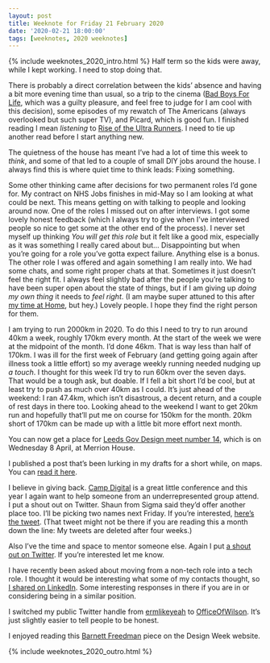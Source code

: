 ```yaml
---
layout: post
title: Weeknote for Friday 21 February 2020
date: '2020-02-21 18:00:00'
tags: [weeknotes, 2020 weeknotes]
---
```

{% include weeknotes_2020_intro.html %}
Half term so the kids were away, while I kept working. I need to stop doing that.

There is probably a direct correlation between the kids’ absence and having a bit more evening time than usual, so a trip to the cinema ([Bad Boys For Life](https://www.imdb.com/title/tt1502397/), which was a guilty pleasure, and feel free to judge for I am cool with this decision), some episodes of my rewatch of The Americans (always overlooked but such super TV), and Picard, which is good fun. I finished reading I mean _listening_ to [Rise of the Ultra Runners](https://www.goodreads.com/book/show/50792074-the-rise-of-the-ultra-runners). I need to tie up another read before I start anything new.

The quietness of the house has meant I’ve had a lot of time this week to _think_, and some of that led to a couple of small DIY jobs around the house. I always find this is where quiet time to think leads: Fixing something.

Some other thinking came after decisions for two permanent roles I’d gone for. My contract on NHS Jobs finishes in mid-May so I am looking at what could be next. This means getting on with talking to people and looking around now. One of the roles I missed out on after interviews. I got some lovely honest feedback (which I always try to give when I’ve interviewed people so nice to get some at the other end of the process). I never set myself up thinking _You will get this role_ but it felt like a good mix, especially as it was something I really cared about but… Disappointing but when you’re going for a role you’ve gotta expect failure. Anything else is a bonus. The other role I was offered and again something I am really into. We had some chats, and some right proper chats at that. Sometimes it just doesn’t feel the right fit. I always feel slightly bad after the people you’re talking to have been super open about the state of things, but if I am giving up _doing my own thing_  it needs to _feel right_. (I am maybe super attuned to this after [my time at Home](https://www.prolificnorth.co.uk/digital/featured/2014/03/simon-wilson-become-consultant-after-unexpected-departure-home), but hey.) Lovely people. I hope they find the right person for them.

I am trying to run 2000km in 2020. To do this I need to try to run around 40km a week, roughly 170km every month. At the start of the week we were at the midpoint of the month. I’d done 46km. That is way less than half of 170km. I was ill for the first week of February (and getting going again after illness took a little effort) so my average weekly running needed nudging up _a touch_. I thought for this week I’d try to run 60km over the seven days. That would be a tough ask, but doable. If I fell a bit short I’d be cool, but at least try to push as much over 40km as I could. It’s just ahead of the weekend: I ran 47.4km, which isn’t disastrous, a decent return, and a couple of rest days in there too. Looking ahead to the weekend I want to get 20km run and hopefully that’ll put me on course for 150km for the month. 20km short of 170km can be made up with a little bit more effort next month.

You can now get a place for [Leeds Gov Design meet number 14](http://ermlikeyeah.com/leedsgovdesign), which is on Wednesday 8 April, at Merrion House.

I published a post that’s been lurking in my drafts for a short while, on maps. You can [read it here](https://www.ermlikeyeah.com/maps).

I believe in giving back. [Camp Digital](https://www.wearesigma.com/campdigital/2020/) is a great little conference and this year I again want to help someone from an underrepresented group attend. I put a shout out on Twitter. Shaun from Sigma said they’d offer another place too. I’ll be picking two names next Friday. If you’re interested, [here’s the tweet](https://twitter.com/OfficeOfWilson/status/1230561336020439041). (That tweet might not be there if you are reading this a month down the line: My tweets are deleted after four weeks.)

Also I’ve the time and space to mentor someone else. Again I put [a shout out on Twitter](https://twitter.com/OfficeOfWilson/status/1230477810235531265). If you’re interested let me know.

I have recently been asked about moving from a non-tech role into a tech role. I thought it would be interesting what some of my contacts thought, so [I shared on LinkedIn](https://www.linkedin.com/posts/siwilson_situation-a-person-who-used-be-in-a-non-tech-activity-6636267908496535552-6ISd). Some interesting responses in there if you are in or considering being in a similar position.

I switched my public Twitter handle from [ermlikeyeah](https://twitter.com/ermlikeyeah) to [OfficeOfWilson](https://twitter.com/OfficeOfWilson). It’s just slightly easier to tell people to be honest.

I enjoyed reading this [Barnett Freedman](https://www.designweek.co.uk/issues/3-9-february-2020/barnett-freedman-restrospective/) piece on the Design Week website.

{% include weeknotes_2020_outro.html %}
